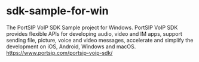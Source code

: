 # sdk-sample-for-win
The PortSIP VoIP SDK Sample project for Windows.
PortSIP VoIP SDK provides flexible APIs for developing audio, video and IM apps, support sending file, picture, voice and video messages, accelerate and simplify the development on iOS, Android, Windows and macOS.
https://www.portsip.com/portsip-voip-sdk/
